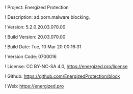 ! Project: Energized Protection

! Description: ad.porn.malware blocking.

! Version: 5.2.0.20.03.070.00

! Build Version: 20.03.070.00

! Build Date: Tue, 10 Mar 20 00:16:31

! Version Code: 0700016

! License: CC BY-NC-SA 4.0, https://energized.pro/license

! Github: https://github.com/EnergizedProtection/block

! Web: https://energized.pro
